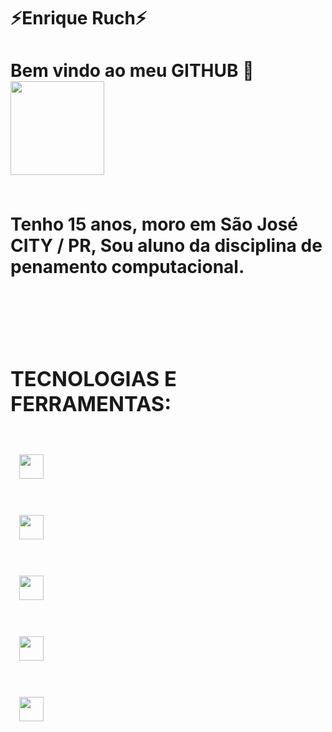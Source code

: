 <div display="inline-block">
<h1 aling="left"> ⚡Enrique Ruch⚡ </h1>
<h1 aling="left"> Bem vindo ao meu <b>GITHUB</b> 🔱 <h/1>


<img width="150px" src="https://cdn.jsdelivr.net/gh/devicons/devicon/icons/facebook/facebook-original.svg" />

</br>
</br>

Tenho 15 anos, moro em São José CITY / PR, Sou aluno da disciplina de penamento computacional.

</br>
</br>

### TECNOLOGIAS E FERRAMENTAS:
<code>
 <img width="39px" src="https://cdn.jsdelivr.net/gh/devicons/devicon/icons/html5/html5-original.svg" />
<code>
</code>
 <img  width="39px" src="https://cdn.jsdelivr.net/gh/devicons/devicon/icons/css3/css3-original.svg" />
<code>
</code>
 <img width="39px" src="https://cdn.jsdelivr.net/gh/devicons/devicon/icons/git/git-plain.svg" />
<code>
</code>
 <img width="39px" src="https://cdn.jsdelivr.net/gh/devicons/devicon/icons/github/github-original.svg" />
<code>
</code>
 <img width="39px" src="https://cdn.jsdelivr.net/gh/devicons/devicon/icons/vscode/vscode-plain.svg" />

